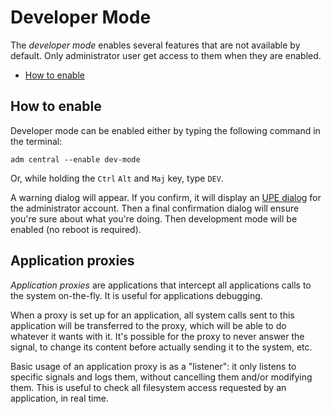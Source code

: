 # Developer Mode

The *developer mode* enables several features that are not available by default.
Only administrator user get access to them when they are enabled.

- [How to enable](#how-to-enable)

## How to enable

Developer mode can be enabled either by typing the following command in the terminal:

```
adm central --enable dev-mode
```

Or, while holding the `Ctrl` `Alt` and `Maj` key, type `DEV`.

A warning dialog will appear. If you confirm, it will display an
[UPE dialog](../concepts/users.md#user-privileges-elevation-upe)
for the administrator account. Then a final confirmation dialog
will ensure you're sure about what you're doing. Then development mode will
be enabled (no reboot is required).

## Application proxies

*Application proxies* are applications that intercept all applications calls to
the system on-the-fly. It is useful for applications debugging.

When a proxy is set up for an application, all system calls sent to this application
will be transferred to the proxy, which will be able to do whatever it wants with it.
It's possible for the proxy to never answer the signal, to change its content before
actually sending it to the system, etc.

Basic usage of an application proxy is as a "listener": it only listens to specific
signals and logs them, without cancelling them and/or modifying them. This is useful
to check all filesystem access requested by an application, in real time.